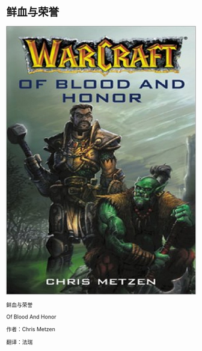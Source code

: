 # 鲜血与荣誉

![](../../.gitbook/assets/xian-xie-yu-rong-yu-.png)

鲜血与荣誉

Of Blood And Honor

作者：Chris Metzen

翻译：法瑞



